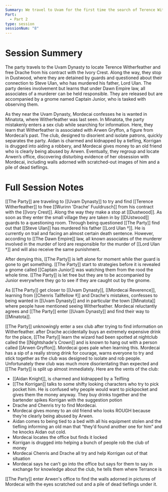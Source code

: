 ```yaml
---
Summary: We travel to Uvam for the first time the search of Terence Witherfeather. Along the way, we were accused of the murder of Steve's father.
Part:
  - Part 2
type: session
sessionNum: "8"
---
```


# Session Summery 
The party travels to the Uvam Dynasty to locate Terence Witherfeather and free Drache from his contract with the Ivory Crest. Along the way, they stop in Dustwood, where they are detained by guards and questioned about their connection to Steve Ulan, who has murdered his father, Lord Ulan. The party denies involvement but learns that under Dawn Empire law, all associates of a murderer can be held responsible. They are released but are accompanied by a gnome named Captain Junior, who is tasked with observing them.

As they near the Uvam Dynasty, Mordecai confesses he is wanted in Minatota, where Witherfeather was last seen. In Minatota, the party mistakenly enters a sex club while searching for information. Here, they learn that Witherfeather is associated with Arwen Gryffon, a figure from Mordecai’s past. The club, designed to disorient and isolate patrons, quickly separates the party. Aidan is charmed and kidnapped by a tiefling, Korrigan is drugged into aiding a robbery, and Mordecai gives money to an old friend who is clearly being abused by Arwen. Eventually, they regroup and locate Arwen’s office, discovering disturbing evidence of her obsession with Mordecai, including walls adorned with scratched-out images of him and a pile of dead tieflings.

# Full Session Notes
[[The Party]] are traveling to [[Uvam Dynasty]] to try and find [[Terence Witherfeather]] to free [[Wurinn 'Drache' Fuuldrusch]] from his contract with the [[Ivory Crest]]. Along the way they make a stop at [[Dustwood]]. As soon as they enter the small village they are taken in by [[DUstwood]] guards to a questioning room. Through being questioned [[The Party]] find out that [[Steve Ulan]] has murdered his father [[Lord Ulan †]]. He is currently on trail and facing an almost certain death sentence. However, according to [[The Dawn Empire]] law, all known associates of the murderer involved in the murder of lord are responsible for the murder of [[Lord Ulan †]] and will also receive the same punishment.

After denying this, [[The Party]] is left alone for moment while ther guard is gone to get something. [[The Party]] start to strategies before it is revealed a gnome called [[Captain Junior]] was watching them from the rood the whole time. [[The Party]] is let free but they are to be accompanied by Junior everywhere they go to see if they are caught out by the gnome. 

As [[The Party]] get closer to [[Uvam Dynasty]], [[Mordecai Reverence]], learning from [[Chenris Tallfellow ‡]] and Drache's mistakes, confesses to being wanted in [[Uvam Dynasty]] and in particular the town [[Minatota]] where people have mentioned seeing Witherfeather. Mordecai reluctantly agrees and [[The Party]] enter [[Uvam Dynasty]] and find their way to [[Minatota]]. 

[[The Party]] unknowingly enter a sex club after trying to find information on Witherfeather. after Drache accidentally buys an extremely expensive drink for the place, [[The Party]] learn the wizard had been spotted at nightclub called the [[Nightshade's Crown]] and is known to hang out with a person called [[Arwen Gryffon]]. Mordecai goes pale when learning this. Mordecai has a sip of a really strong drink for courage, warns everyone to try and stick together as the club was designed to isolate and rob people. Unfortunately thew club was much more disorientating than expected and [[The Party]] is split up almost immediately. Here are the vents of the club:
- [[Aidan Knight]], is charmed and kidnapped by a Teifling 
- [[The Korrigan]] talks to some shifty looking characters who try to pick pocket him. He is confused why people would want to pickpocket and gives them the money anyway. They buy drinks together and the bartender spikes Korrigan with the suggestion potion
- Drache and Chenris try to find Mordecai.
- Mordecai gives money to an old friend who looks ROUGH because they’re clearly being abused by Arwen.
- Aidan comes to being tied to a bed with all his equipment stolen and the tiefling informing an old man that “they’d found another one for him” and he knocks Aidan out cold.
- Mordecai locates the office but finds it locked
- Korrigan is drugged into helping a bunch of people rob the club of money
- Mordecai Chenris and Drache all try and help Korrigan out of that situation
- Mordecai says he can’t go into the office but says for them to say in exchange for knowledge about the club, he tells them where Terrance is

[[The Party]] enter Arwen's office to find the walls adorned in pictures of Mordecai with the eyes scratched out and a pile of dead tieflings under it.